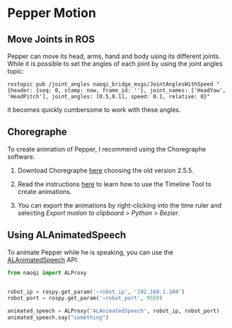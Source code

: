 # Pepper Motion


## Move Joints in ROS
Pepper can move its head, arms, hand and body using its different joints. While it is possible to set the angles of each joint by using the joint angles topic:

    rostopic pub /joint_angles naoqi_bridge_msgs/JointAnglesWithSpeed "{header: {seq: 0, stamp: now, frame_id: ''}, joint_names: ['HeadYaw', 'HeadPitch'], joint_angles: [0.5,0.1], speed: 0.1, relative: 0}"


it becomes quickly cumbersome to work with these angles.

## Choregraphe

To create animation of Pepper, I recommend using the Choregraphe software. 


1) Download Choregraphe [here](https://www.aldebaran.com/en/support/pepper-naoqi-2-9/downloads-softwares) choosing the old version 2.5.5.

2) Read the instructions [here](
http://doc.aldebaran.com/2-5/software/choregraphe/mouvement.html) to learn how to use the Timeline Tool to create animations.

3) You can export the animations by right-clicking into the time ruler and selecting *Export motion to clipboard* > *Python* > *Bezier*.

## Using ALAnimatedSpeech

To animate Pepper while he is speaking, you can use the [ALAnimatedSpeech](http://doc.aldebaran.com/2-5/naoqi/audio/alanimatedspeech.html) API:

```python
from naoqi import ALProxy


robot_ip = rospy.get_param('~robot_ip', '192.168.1.104')
robot_port = rospy.get_param('~robot_port', 9559)

animated_speech = ALProxy('ALAnimatedSpeech', robot_ip, robot_port)
animated_speech.say("something")
